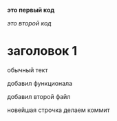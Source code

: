 **это первый код**

*это второй код*

# заголовок 1

обычный тект

добавил функционала

добавил второй файл

новейшая строчка делаем коммит
